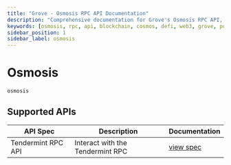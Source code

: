 ```yaml
---
title: "Grove - Osmosis RPC API Documentation"
description: "Comprehensive documentation for Grove's Osmosis RPC API, covering endpoint details and integration strategies for blockchain developers."
keywords: [osmosis, rpc, api, blockchain, cosmos, defi, web3, grove, pocket, pokt]
sidebar_position: 1
sidebar_label: osmosis
---
```


# Osmosis

`osmosis`

## Supported APIs

| API Spec           | Description                      | Documentation                              |
| ------------------ | -------------------------------- | ------------------------------------------ |
| Tendermint RPC API | Interact with the Tendermint RPC | [view spec](https://docs.osmosis.zone/api) |
